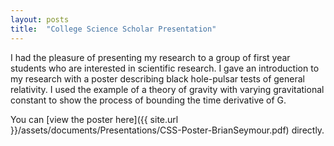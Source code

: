 ```yaml
---
layout: posts
title:  "College Science Scholar Presentation"
---
```



I had the pleasure of presenting my research to a group of first year students who are interested in scientific research. I gave an introduction to my research with a poster describing black hole-pulsar tests of general relativity. I used the example of a theory of gravity with varying gravitational constant to show the process of bounding the time derivative of G.

You can [view the poster here]({{ site.url }}/assets/documents/Presentations/CSS-Poster-BrianSeymour.pdf) directly.
